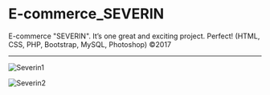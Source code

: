 # E-commerce_SEVERIN
E-commerce "SEVERIN". It’s one great and exciting project. Perfect! (HTML, CSS, PHP, Bootstrap, MySQL, Photoshop) ©2017

***

![Severin1](https://user-images.githubusercontent.com/81822988/153664387-6709cad4-bd17-41d4-8256-c700b54726a7.png)

![Severin2](https://user-images.githubusercontent.com/81822988/153664381-a1de2aa0-0270-4085-b297-4fe23377c42c.png)
